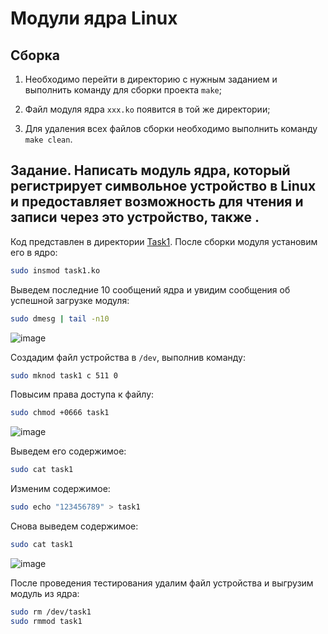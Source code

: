 # Модули ядра Linux

## Сборка

1. Необходимо перейти в директорию с нужным заданием и выполнить команду для сборки проекта `make`;

2. Файл модуля ядра `xxx.ko` появится в той же директории;

3. Для удаления всех файлов сборки необходимо выполнить команду `make clean`.

## Задание. Написать модуль ядра, который регистрирует символьное устройство в Linux и предоставляет возможность для чтения и записи через это устройство, также .

Код представлен в директории [Task1](https://github.com/EltexEmbeddedC/linux-kernel-modules/blob/main/Task1). После сборки модуля установим его в ядро:

```bash
sudo insmod task1.ko
```

Выведем последние 10 сообщений ядра и увидим сообщения об успешной загрузке модуля:

```bash
sudo dmesg | tail -n10
```

![image](https://github.com/user-attachments/assets/e009b840-36a9-4785-b598-1c270746eb08)

Создадим файл устройства в `/dev`, выполнив команду:

```bash
sudo mknod task1 c 511 0
```

Повысим права доступа к файлу:

```bash
sudo chmod +0666 task1
```

![image](https://github.com/user-attachments/assets/7fa66311-072b-40c4-9e04-adde75dec15c)

Выведем его содержимое:

```bash
sudo cat task1
```

Изменим содержимое:

```bash
sudo echo "123456789" > task1
```

Снова выведем содержимое:

```bash
sudo cat task1
```

![image](https://github.com/user-attachments/assets/6249c4a9-aa9d-4821-a763-38408a31d388)

После проведения тестирования удалим файл устройства и выгрузим модуль из ядра:

```bash
sudo rm /dev/task1
sudo rmmod task1
```
